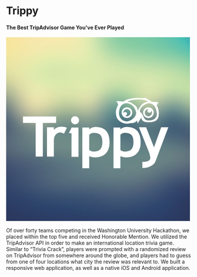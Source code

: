 # Trippy

#### The Best TripAdvisor Game You've Ever Played

![Alt text](Trippy.jpg)

Of over forty teams competing in the Washington University Hackathon, we placed within the top five and received Honorable Mention. We utilized the TripAdvisor API in order to make an international location trivia game. Similar to “Trivia Crack”, players were prompted with a randomized review on TripAdvisor from somewhere around the globe, and players had to guess from one of four locations what city the review was relevant to. We built a responsive web application, as well as a native iOS and Android application.
